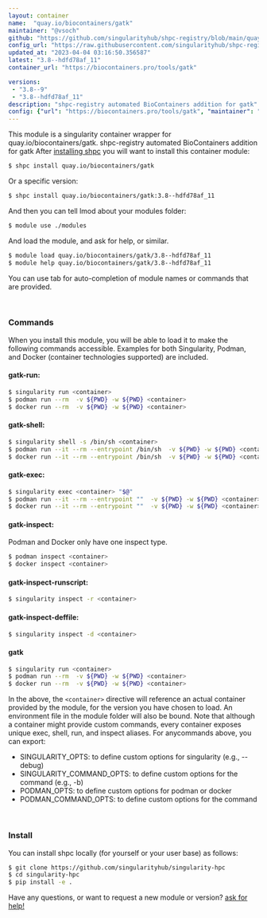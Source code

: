 ```yaml
---
layout: container
name:  "quay.io/biocontainers/gatk"
maintainer: "@vsoch"
github: "https://github.com/singularityhub/shpc-registry/blob/main/quay.io/biocontainers/gatk/container.yaml"
config_url: "https://raw.githubusercontent.com/singularityhub/shpc-registry/main/quay.io/biocontainers/gatk/container.yaml"
updated_at: "2023-04-04 03:16:50.356587"
latest: "3.8--hdfd78af_11"
container_url: "https://biocontainers.pro/tools/gatk"

versions:
 - "3.8--9"
 - "3.8--hdfd78af_11"
description: "shpc-registry automated BioContainers addition for gatk"
config: {"url": "https://biocontainers.pro/tools/gatk", "maintainer": "@vsoch", "description": "shpc-registry automated BioContainers addition for gatk", "latest": {"3.8--hdfd78af_11": "sha256:8f1ee6b1a419132bda968af90c9abcd1ea1f48eb9780cff408438e59fe6615c5"}, "tags": {"3.8--9": "sha256:e07c301b41224bd79f114438945677e3c62339d84e96659be29315c2b6d6c5db", "3.8--hdfd78af_11": "sha256:8f1ee6b1a419132bda968af90c9abcd1ea1f48eb9780cff408438e59fe6615c5"}, "docker": "quay.io/biocontainers/gatk"}
---
```


This module is a singularity container wrapper for quay.io/biocontainers/gatk.
shpc-registry automated BioContainers addition for gatk
After [installing shpc](#install) you will want to install this container module:


```bash
$ shpc install quay.io/biocontainers/gatk
```

Or a specific version:

```bash
$ shpc install quay.io/biocontainers/gatk:3.8--hdfd78af_11
```

And then you can tell lmod about your modules folder:

```bash
$ module use ./modules
```

And load the module, and ask for help, or similar.

```bash
$ module load quay.io/biocontainers/gatk/3.8--hdfd78af_11
$ module help quay.io/biocontainers/gatk/3.8--hdfd78af_11
```

You can use tab for auto-completion of module names or commands that are provided.

<br>

### Commands

When you install this module, you will be able to load it to make the following commands accessible.
Examples for both Singularity, Podman, and Docker (container technologies supported) are included.

#### gatk-run:

```bash
$ singularity run <container>
$ podman run --rm  -v ${PWD} -w ${PWD} <container>
$ docker run --rm  -v ${PWD} -w ${PWD} <container>
```

#### gatk-shell:

```bash
$ singularity shell -s /bin/sh <container>
$ podman run --it --rm --entrypoint /bin/sh  -v ${PWD} -w ${PWD} <container>
$ docker run --it --rm --entrypoint /bin/sh  -v ${PWD} -w ${PWD} <container>
```

#### gatk-exec:

```bash
$ singularity exec <container> "$@"
$ podman run --it --rm --entrypoint ""  -v ${PWD} -w ${PWD} <container> "$@"
$ docker run --it --rm --entrypoint ""  -v ${PWD} -w ${PWD} <container> "$@"
```

#### gatk-inspect:

Podman and Docker only have one inspect type.

```bash
$ podman inspect <container>
$ docker inspect <container>
```

#### gatk-inspect-runscript:

```bash
$ singularity inspect -r <container>
```

#### gatk-inspect-deffile:

```bash
$ singularity inspect -d <container>
```



#### gatk

```bash
$ singularity run <container>
$ podman run --rm  -v ${PWD} -w ${PWD} <container>
$ docker run --rm  -v ${PWD} -w ${PWD} <container>
```


In the above, the `<container>` directive will reference an actual container provided
by the module, for the version you have chosen to load. An environment file in the
module folder will also be bound. Note that although a container
might provide custom commands, every container exposes unique exec, shell, run, and
inspect aliases. For anycommands above, you can export:

 - SINGULARITY_OPTS: to define custom options for singularity (e.g., --debug)
 - SINGULARITY_COMMAND_OPTS: to define custom options for the command (e.g., -b)
 - PODMAN_OPTS: to define custom options for podman or docker
 - PODMAN_COMMAND_OPTS: to define custom options for the command

<br>

### Install

You can install shpc locally (for yourself or your user base) as follows:

```bash
$ git clone https://github.com/singularityhub/singularity-hpc
$ cd singularity-hpc
$ pip install -e .
```

Have any questions, or want to request a new module or version? [ask for help!](https://github.com/singularityhub/singularity-hpc/issues)